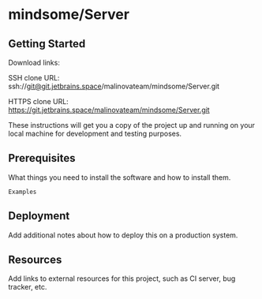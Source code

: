 # mindsome/Server



## Getting Started

Download links:

SSH clone URL: ssh://git@git.jetbrains.space/malinovateam/mindsome/Server.git

HTTPS clone URL: https://git.jetbrains.space/malinovateam/mindsome/Server.git



These instructions will get you a copy of the project up and running on your local machine for development and testing purposes.

## Prerequisites

What things you need to install the software and how to install them.

```
Examples
```

## Deployment

Add additional notes about how to deploy this on a production system.

## Resources

Add links to external resources for this project, such as CI server, bug tracker, etc.
